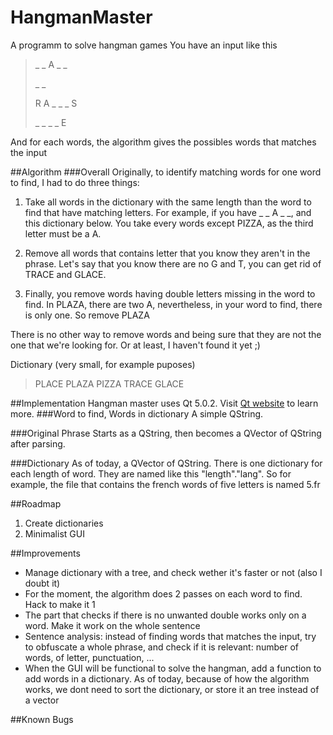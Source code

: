 HangmanMaster
=============

A programm to solve hangman games
You have an input like this

> _ _ A _ _
>
> _ _
>
> R A _ _ _ S
>
> _ _ _ _ E

And for each words, the algorithm gives the possibles words that matches the input

##Algorithm
###Overall
Originally, to identify matching words for one word to find, I had to do three things:

1. Take all words in the dictionary with the same length than the word to find that have matching letters.
For example, if you have _ _ A _ _, and this dictionary below.
You take every words except PIZZA, as the third letter must be a A.

2. Remove all words that contains letter that you know they aren't in the phrase.
Let's say that you know there are no G and T, you can get rid of TRACE and GLACE.

3. Finally, you remove words having double letters missing in the word to find.
In PLAZA, there are two A, nevertheless, in your word to find, there is only one. So remove PLAZA

There is no other way to remove words and being sure that they are not the one that we're looking for.
Or at least, I haven't found it yet ;)

Dictionary (very small, for example puposes)

>PLACE PLAZA PIZZA TRACE GLACE

##Implementation
Hangman master uses Qt 5.0.2. Visit [Qt website](http://qt-project.org/) to learn more.
###Word to find, Words in dictionary
A simple QString.

###Original Phrase
Starts as a QString, then becomes a QVector of QString after parsing.

###Dictionary
As of today, a QVector of QString. There is one dictionary for each length of word. They are named like this "length"."lang". So for example, the file that contains the french words of five letters is named 5.fr

##Roadmap
1. Create dictionaries
2. Minimalist GUI 

##Improvements
* Manage dictionary with a tree, and check wether it's faster or not (also I doubt it)
* For the moment, the algorithm does 2 passes on each word to find. Hack to make it 1
* The part that checks if there is no unwanted double works only on a word. Make it work on the whole sentence
* Sentence analysis: instead of finding words that matches the input, try to obfuscate a whole phrase, and check if it is relevant: number of words, of letter, punctuation, ...
* When the GUI will be functional to solve the hangman, add a function to add words in a dictionary. As of today, because of how the algorithm works, we dont need to sort the dictionary, or store it an tree instead of a vector

##Known Bugs
